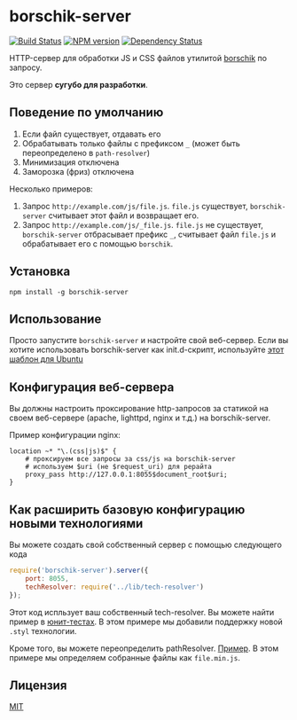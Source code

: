 # borschik-server
[![Build Status](https://travis-ci.org/bem/borschik-server.png?branch=master)](https://travis-ci.org/bem/borschik-server)
[![NPM version](https://badge.fury.io/js/borschik-server.png)](http://badge.fury.io/js/borschik-server)
[![Dependency Status](https://david-dm.org/bem/borschik-server.png)](https://david-dm.org/bem/borschik-server)

HTTP-сервер для обработки JS и CSS файлов утилитой [borschik](https://github.com/bem/borschik) по запросу.

Это сервер **сугубо для разработки**.

## Поведение по умолчанию
1. Если файл существует, отдавать его
2. Обрабатывать только файлы с префиксом `_` (может быть переопределено в `path-resolver`)
3. Минимизация отключена
4. Заморозка (фриз) отключена

Несколько примеров:
 1. Запрос `http://example.com/js/file.js`. `file.js` существует, `borschik-server` считывает этот файл 
и возвращает его.
 2. Запрос `http://example.com/js/_file.js`. `file.js` не существует, `borschik-server` отбрасывает префикс `_`,
считывает файл `file.js` и обрабатывает его с помощью `borschik`.

## Установка
```
npm install -g borschik-server 
```

## Использование
Просто запустите `borschik-server` и настройте свой веб-сервер. Если вы хотите использовать borschik-server как 
init.d-скрипт, используйте [этот шаблон для Ubuntu](https://gist.github.com/peterhost/715255)

## Конфигурация веб-сервера
Вы должны настроить проксирование http-запросов за статикой на своем веб-сервере (apache, lighttpd, nginx и т.д.) на 
borschik-server.

Пример конфигурации nginx:
```
location ~* "\.(css|js)$" {
    # проксируем все запросы за css/js на borschik-server
    # используем $uri (не $request_uri) для рерайта
    proxy_pass http://127.0.0.1:8055$document_root$uri;
}
```

## Как расширить базовую конфигурацию новыми технологиями
Вы можете создать свой собственный сервер с помощью следующего кода
```js
require('borschik-server').server({
    port: 8055,
    techResolver: require('../lib/tech-resolver')
});
```

Этот код испльзует ваш собственный tech-resolver.
Вы можете найти пример в [юнит-тестах](https://github.com/bem/borschik-server/blob/master/test/mock/custom-tech-resolver.js). В этом примере мы добавили поддержку 
новой `.styl` технологии.

Кроме того, вы можете переопределить pathResolver. [Пример](https://github.com/bem/borschik-server/blob/master/test/mock/custom-path-resolver.js). В этом примере мы 
определяем собранные файлы как `file.min.js`.

## Лицензия
[MIT](https://github.com/bem/borschik-server/blob/master/MIT-LICENSE.txt)
